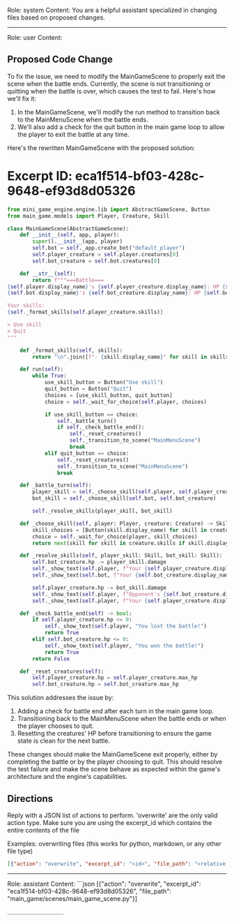 Role: system
Content: You are a helpful assistant specialized in changing files based on proposed changes.
__________________
Role: user
Content: 
## Proposed Code Change
To fix the issue, we need to modify the MainGameScene to properly exit the scene when the battle ends. Currently, the scene is not transitioning or quitting when the battle is over, which causes the test to fail. Here's how we'll fix it:

1. In the MainGameScene, we'll modify the run method to transition back to the MainMenuScene when the battle ends.
2. We'll also add a check for the quit button in the main game loop to allow the player to exit the battle at any time.

Here's the rewritten MainGameScene with the proposed solution:

# Excerpt ID: eca1f514-bf03-428c-9648-ef93d8d05326
```python main_game/scenes/main_game_scene.py
from mini_game_engine.engine.lib import AbstractGameScene, Button
from main_game.models import Player, Creature, Skill

class MainGameScene(AbstractGameScene):
    def __init__(self, app, player):
        super().__init__(app, player)
        self.bot = self._app.create_bot("default_player")
        self.player_creature = self.player.creatures[0]
        self.bot_creature = self.bot.creatures[0]

    def __str__(self):
        return f"""===Battle===
{self.player.display_name}'s {self.player_creature.display_name}: HP {self.player_creature.hp}/{self.player_creature.max_hp}
{self.bot.display_name}'s {self.bot_creature.display_name}: HP {self.bot_creature.hp}/{self.bot_creature.max_hp}

Your skills:
{self._format_skills(self.player_creature.skills)}

> Use skill
> Quit
"""

    def _format_skills(self, skills):
        return "\n".join([f"- {skill.display_name}" for skill in skills])

    def run(self):
        while True:
            use_skill_button = Button("Use skill")
            quit_button = Button("Quit")
            choices = [use_skill_button, quit_button]
            choice = self._wait_for_choice(self.player, choices)

            if use_skill_button == choice:
                self._battle_turn()
                if self._check_battle_end():
                    self._reset_creatures()
                    self._transition_to_scene("MainMenuScene")
                    break
            elif quit_button == choice:
                self._reset_creatures()
                self._transition_to_scene("MainMenuScene")
                break

    def _battle_turn(self):
        player_skill = self._choose_skill(self.player, self.player_creature)
        bot_skill = self._choose_skill(self.bot, self.bot_creature)

        self._resolve_skills(player_skill, bot_skill)

    def _choose_skill(self, player: Player, creature: Creature) -> Skill:
        skill_choices = [Button(skill.display_name) for skill in creature.skills]
        choice = self._wait_for_choice(player, skill_choices)
        return next(skill for skill in creature.skills if skill.display_name == choice.display_name)

    def _resolve_skills(self, player_skill: Skill, bot_skill: Skill):
        self.bot_creature.hp -= player_skill.damage
        self._show_text(self.player, f"Your {self.player_creature.display_name} used {player_skill.display_name}!")
        self._show_text(self.bot, f"Your {self.bot_creature.display_name} took {player_skill.damage} damage!")

        self.player_creature.hp -= bot_skill.damage
        self._show_text(self.player, f"Opponent's {self.bot_creature.display_name} used {bot_skill.display_name}!")
        self._show_text(self.player, f"Your {self.player_creature.display_name} took {bot_skill.damage} damage!")

    def _check_battle_end(self) -> bool:
        if self.player_creature.hp <= 0:
            self._show_text(self.player, "You lost the battle!")
            return True
        elif self.bot_creature.hp <= 0:
            self._show_text(self.player, "You won the battle!")
            return True
        return False

    def _reset_creatures(self):
        self.player_creature.hp = self.player_creature.max_hp
        self.bot_creature.hp = self.bot_creature.max_hp
```

This solution addresses the issue by:

1. Adding a check for battle end after each turn in the main game loop.
2. Transitioning back to the MainMenuScene when the battle ends or when the player chooses to quit.
3. Resetting the creatures' HP before transitioning to ensure the game state is clean for the next battle.

These changes should make the MainGameScene exit properly, either by completing the battle or by the player choosing to quit. This should resolve the test failure and make the scene behave as expected within the game's architecture and the engine's capabilities.

## Directions
Reply with a JSON list of actions to perform. 'overwrite' are the only valid action type. 
Make sure you are using the excerpt_id which contains the entire contents of the file

Examples:
overwriting files (this works for python, markdown, or any other file type)
```json output_example1
[{"action": "overwrite", "excerpt_id": "<id>", "file_path": "<relative file path>"}]
```

__________________
Role: assistant
Content: ```json
[{"action": "overwrite", "excerpt_id": "eca1f514-bf03-428c-9648-ef93d8d05326", "file_path": "main_game/scenes/main_game_scene.py"}]
```
__________________
